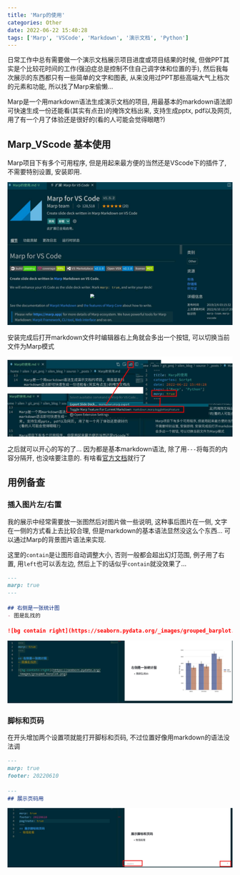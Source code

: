 ```yaml
---
title: 'Marp的使用'
categories: Other
date: 2022-06-22 15:40:28
tags: ['Marp', 'VSCode', 'Markdown', '演示文档', 'Python']
---
```


日常工作中总有需要做一个演示文档展示项目进度或项目结果的时候, 但做PPT其实是个比较花时间的工作(强迫症总是控制不住自己调字体和位置的手), 然后我每次展示的东西都只有一些简单的文字和图表, 从来没用过PPT那些高端大气上档次的元素和功能, 所以找了Marp来偷懒...


<!-- 摘要部分 -->
<!-- more -->


Marp是一个用markdown语法生成演示文档的项目, 用最基本的markdown语法即可快速生成一份还能看(其实有点丑)的掩饰文档出来, 支持生成pptx, pdf以及网页, 用了有一个月了体验还是很好的(看的人可能会觉得眼瞎?)

## Marp_VScode 基本使用
Marp项目下有多个可用程序, 但是用起来最方便的当然还是VScode下的插件了, 不需要特别设置, 安装即用. 


![](https://raw.githubusercontent.com/silenwang/Gallary/master/2022/06/upgit_Marp_VScode_20220622_1655884337.jpg)

安装完成后打开markdown文件时编辑器右上角就会多出一个按钮, 可以切换当前文件为Marp模式

![](https://raw.githubusercontent.com/silenwang/Gallary/master/2022/06/upgit_Marp_VScode_Set_20220622_1655884577.jpg)


之后就可以开心的写的了... 因为都是基本markdown语法, 除了用`---`将每页的内容分隔开, 也没啥要注意的. 有啥看[官方文档](https://marpit.marp.app/markdown)就行了

## 用例备查

### 插入图片左/右置

我的展示中经常需要放一张图然后对图片做一些说明, 这种事后图片在一侧, 文字在一侧的方式看上去比较合理, 但是markdown的基本语法显然没这么个东西... 可以通过Marp的背景图片语法来实现.

这里的`contain`是让图形自动调整大小, 否则一般都会超出幻灯范围, 例子用了右置, 用`left`也可以丢左边, 然后上下的话似乎`contain`就没效果了...

```markdown
---
marp: true
---

## 右侧是一张统计图
- 图是乱找的

![bg contain right](https://seaborn.pydata.org/_images/grouped_barplot.png)
```

![](https://raw.githubusercontent.com/silenwang/Gallary/master/2022/06/upgit_Marp_VScode_Slide1_20220622_1655885449.jpg)

### 脚标和页码

在开头增加两个设置项就能打开脚标和页码, 不过位置好像用markdown的语法没法调

```markdown
---
marp: true
footer: 20220610

---
## 展示页码用
```

![](https://raw.githubusercontent.com/silenwang/Gallary/master/2022/06/upgit_Marp_VScode_Slide2_20220622_1655885767.jpg)
